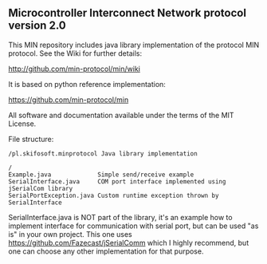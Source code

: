 ## Microcontroller Interconnect Network protocol version 2.0

This MIN repository includes java library implementation of the protocol
MIN protocol.
See the Wiki for further details:

http://github.com/min-protocol/min/wiki

It is based on python reference implementation:

https://github.com/min-protocol/min


All software and documentation available under the terms of the MIT License.

File structure:

	/pl.skifosoft.minprotocol Java library implementation

	/
	Example.java             Simple send/receive example
	SerialInterface.java     COM port interface implemented using jSerialCom library
	SerialPortException.java Custom runtime exception thrown by SerialInterface

SerialInterface.java is NOT part of the library, it's an example how to implement interface
for communication with serial port, but can be used "as is" in your own project.
This one uses https://github.com/Fazecast/jSerialComm which I highly recommend,
but one can choose any other implementation for that purpose.
